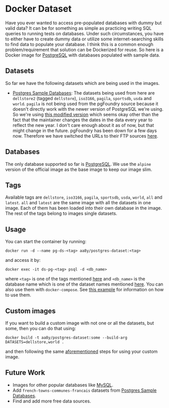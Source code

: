 # Docker Dataset

Have you ever wanted to access pre-populated databases with dummy but valid data? It can be for something as simple as practicing writing SQL queries to running tests on databases. Under such circumstances, you have to either have to create dummy data or utilize some internet-searching skills to find data to populate your database. I think this is a common enough problem/requirement that solution can be Dockerized for reuse. So here is a Docker image for [PostgreSQL](https://www.postgresql.org/) with databases populated with sample data.

## Datasets

So far we have the following datasets which are being used in the images.
* [Postgres Sample Databases](https://wiki.postgresql.org/wiki/Sample_Databases): The datasets being used from here are `dellstore2` (tagged `dellstore`), `iso3166`,  `pagila`, `sportsdb`, `usda` and `world`. `pagila` is not being used from the pgFoundry source because it doesn't directly work with the newer version of PostgreSQL we're using. So we're using [this modified version](https://github.com/devrimgunduz/pagila) which seems okay other than the fact that the maintainer changes the dates in the data every year to reflect the new year. I don't care enough about it as of now, but that might change in the future. pgFoundry has been down for a few days now. Therefore we have switched the URLs to their FTP sources [here](https://www.postgresql.org/ftp/projects/pgFoundry/dbsamples/).

## Databases

The only database supported so far is [PostgreSQL](https://www.postgresql.org/). We use the `alpine` version of the official image as the base image to keep our image slim.

## Tags

Available tags are `dellstore`, `iso3166`,  `pagila`, `sportsdb`, `usda`, `world`, `all` and `latest`. `all` and `latest` are the same image with all the datasets in one image. Each of them has been loaded into their own database in the image. The rest of the tags belong to images single datasets.

## Usage

You can start the container by running:
```
docker run -d --name pg-ds-<tag> aa8y/postgres-dataset:<tag>
```
and access it by:
```
docker exec -it ds-pg-<tag> psql -d <db_name>
```
where `<tag>` is one of the tags mentioned [here](#tags) and `<db_name>` is the database name which is one of the dataset names mentioned [here](#datasets). You can also use them with `docker-compose`. See [this example](https://github.com/aa8y/data-dude/blob/master/docker-compose.yml) for information on how to use them.

## Custom images

If you want to build a custom image with not one or all the datasets, but some, then you can do that using:
```
docker build -t aa8y/postgres-dataset:some --build-arg DATASETS=dellstore,world .
```
and then following the same [aforementioned](#usage) steps for using your custom image.

## Future Work

* Images for other popular databases like [MySQL](https://www.mysql.com/).
* Add `french-towns-communes-francais` datasets from [Postgres Sample Databases](https://wiki.postgresql.org/wiki/Sample_Databases).
* Find and add more free data sources.
